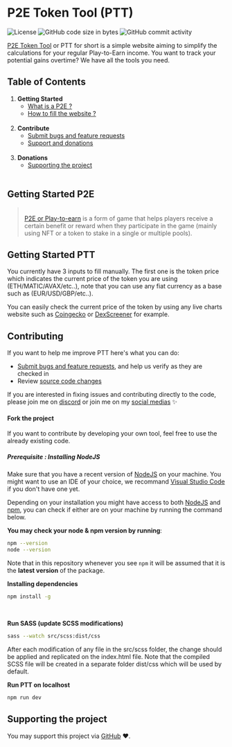 # P2E Token Tool (PTT)
![License](https://img.shields.io/static/v1?label=license&message=MIT&color=green) ![GitHub code size in bytes](https://img.shields.io/github/languages/code-size/JustGritt/Random-ROI-Tool) ![GitHub commit activity](https://img.shields.io/github/commit-activity/m/JustGritt/Random-ROI-Tool)

[P2E Token Tool](#) or PTT for short is a simple website aiming to simplify the calculations for your regular Play-to-Earn income. You want to track your potential gains overtime? We have all the tools you need.
<br>

## Table of Contents

1. **Getting Started**
    - [What is a P2E ?](#getting-started-p2e)
    - [How to fill the website ?](#getting-started-ptt)
    <br>
2. **Contribute**
    - [Submit bugs and feature requests](#contributing)
    - [Support and donations](#contributing)
    <br>
3. **Donations** 
    - [Supporting the project](#supporting-the-project)
    <br>

## Getting Started P2E

> <br>[P2E or Play-to-earn](https://coinmarketcap.com/alexandria/glossary/play-to-earn-play2earn) is a form of game that helps players receive a certain benefit or reward when they participate in the game (mainly using NFT or a token to stake in a single or multiple pools). 
> <br>
> 
## Getting Started PTT

You currently have 3 inputs to fill manually. The first one is the token price which indicates the current price of the token you are using (ETH/MATIC/AVAX/etc..), note that you can use any fiat currency as a base such as (EUR/USD/GBP/etc..).

You can easily check the current price of the token by using any live charts website such as [Coingecko](https://www.coingecko.com/) or [DexScreener](https://dexscreener.com/) for example.

## Contributing

If you want to help me improve PTT here's what you can do:

* [Submit bugs and feature requests](#), and help us verify as they are checked in
* Review [source code changes](#)

If you are interested in fixing issues and contributing directly to the code, please join me on [discord](#) or join me on my [social medias](#) ✨



#### Fork the project

If you want to contribute by developing your own tool, feel free to use the already existing code. 

##### Prerequisite : Installing NodeJS

Make sure that you have a recent version of [NodeJS](https://nodejs.dev/download/) on your machine.
You might want to use an IDE of your choice, we recommand [Visual Studio Code](https://code.visualstudio.com/Download) if you don't have one yet.   

Depending on your installation you might have access to both [NodeJS](https://nodejs.dev/download/) and [npm](https://nodejs.dev/download/), you can check if either are on your machine by running the command below. 

**You may check your node & npm version by running**:

```bash
npm --version 
node --version
```

Note that in this repository whenever you see `npm` it will be assumed that it is the **latest version** of the package.
<br>

**Installing dependencies**
```bash
npm install -g
```
<br>

**Run SASS (update SCSS modifications)**
```bash
sass --watch src/scss:dist/css
```
After each modification of any file in the src/scss folder, the change should be applied and replicated on the index.html file. Note that the compiled SCSS file will be created in a separate folder dist/css which will be used by default. 
<br>

**Run PTT on localhost**
```bash
npm run dev
```

## Supporting the project

You may support this project via ️[GitHub](https://github.com/sponsors/JustGritt) ❤️.